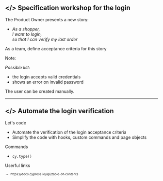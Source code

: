 



## &lt;/> Specification workshop for the login
<!-- .element: data-toc-label="</> Verify the login" -->

<div class="exercice text-level-3">
  <p>The Product Owner presents a new story:
  <ul>
    <li><i> As a shopper,<br>
    I want to login,<br>
    so that I can verify my last order</i>
  </ul>
  <p class="mt-125">As a team, define acceptance criteria for this story
</div>

Note:

_Possible list:_

- the login accepts valid credentials
- shows an error on invalid password


The user can be created manually.

---

## </> Automate the login verification
<!-- .element: data-toc-exclude -->

<div class="exercice">
  <p>Let's code
  <ul>
    <li>Automate the verification of the login acceptance criteria
    <li>Simplify the code with hooks, custom commands and page objects
  </ul>
  <p>Commands
  <ul>
    <li><code>cy.type()</code>
  </ul>
  <p>Userful links
  <ul style="font-size:75%">
    <li class="url-link">https://docs.cypress.io/api/table-of-contents
  </ul>
</div>
